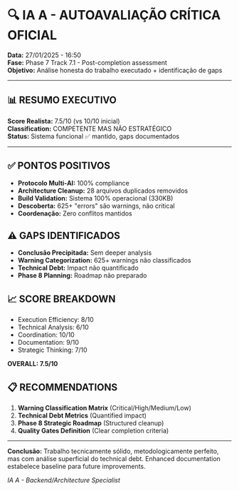 # 🔍 IA A - AUTOAVALIAÇÃO CRÍTICA OFICIAL

**Data:** 27/01/2025 - 16:50  
**Fase:** Phase 7 Track 7.1 - Post-completion assessment  
**Objetivo:** Análise honesta do trabalho executado + identificação de gaps

---

## 📊 RESUMO EXECUTIVO

**Score Realista:** 7.5/10 (vs 10/10 inicial)  
**Classification:** COMPETENTE MAS NÃO ESTRATÉGICO  
**Status:** Sistema funcional ✅ mantido, gaps documentados

---

## ✅ PONTOS POSITIVOS

- **Protocolo Multi-AI:** 100% compliance
- **Architecture Cleanup:** 28 arquivos duplicados removidos
- **Build Validation:** Sistema 100% operacional (330KB)
- **Descoberta:** 625+ "errors" são warnings, não critical
- **Coordenação:** Zero conflitos mantidos

## ⚠️ GAPS IDENTIFICADOS

- **Conclusão Precipitada:** Sem deeper analysis
- **Warning Categorization:** 625+ warnings não classificados
- **Technical Debt:** Impact não quantificado
- **Phase 8 Planning:** Roadmap não preparado

## 📈 SCORE BREAKDOWN

- Execution Efficiency: 8/10
- Technical Analysis: 6/10  
- Coordination: 10/10
- Documentation: 9/10
- Strategic Thinking: 7/10

**OVERALL: 7.5/10**

## 📋 RECOMMENDATIONS

1. **Warning Classification Matrix** (Critical/High/Medium/Low)
2. **Technical Debt Metrics** (Quantified impact)
3. **Phase 8 Strategic Roadmap** (Structured cleanup)
4. **Quality Gates Definition** (Clear completion criteria)

---

**Conclusão:** Trabalho tecnicamente sólido, metodologicamente perfeito, mas com análise superficial do technical debt. Enhanced documentation estabelece baseline para future improvements.

*IA A - Backend/Architecture Specialist*

